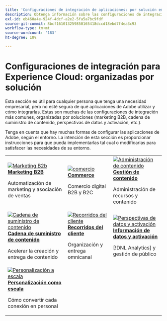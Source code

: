 ```yaml
---
title: 'Configuraciones de integración de aplicaciones: por solución empresarial'
description: Obtenga información sobre las configuraciones de integración comunes para aplicaciones de Experience Cloud, organizadas por soluciones empresariales.
exl-id: eb460a4e-924f-4dcf-a2e2-5fa5a7bc9fdf
source-git-commit: 8bcf161013259850165418dccd18ebd7f4ea3c93
workflow-type: tm+mt
source-wordcount: '183'
ht-degree: 10%

---
```


# Configuraciones de integración para Experience Cloud: organizadas por solución

Esta sección es útil para cualquier persona que tenga una necesidad empresarial, pero no esté segura de qué aplicaciones de Adobe utilizar y cómo integrarlas. Estas son muchas de las configuraciones de integración más comunes, organizadas por soluciones (marketing B2B, cadena de suministro de contenido, perspectivas de datos y activación, etc.).

Tenga en cuenta que hay muchas formas de configurar las aplicaciones de Adobe, según el entorno. La intención de esta sección es proporcionar instrucciones para que pueda implementarlas tal cual o modificarlas para satisfacer las necesidades de su entorno.

<table>
<tr>
    <td>
      <a  href="./b2b.md"><img alt="Marketing B2b" src="https://cdn.experienceleague.adobe.com/thumb/b2b.png"/></a>
      <div><strong><a href="./b2b.md">Marketing B2B</a></strong></div>
      <p>
        Automatización de marketing y asociación de ventas
      </p>
    </td>
   <td>
      <a  href="./commerce.md"><img alt="comercio" src="https://cdn.experienceleague.adobe.com/thumb/commerce.png"/></a>
      <div><strong><a href="./commerce.md">Commerce</a></strong></div>
      <p>
        Comercio digital B2B y B2C
      </p>
   </td>    
   <td>
      <a  href="./content-management.md"><img alt="Administración de contenido" src="https://cdn.experienceleague.adobe.com/thumb/content-management.png"/></a>
      <div><strong><a href="./content-management.md">Gestión de contenido</a></strong></div>
      <p>
        Administración de recursos y contenido
      </p>
   </td>
</tr>
<tr>
   <td>
      <a  href="./content-supply-chain.md"><img alt="Cadena de suministro de contenido" src="https://cdn.experienceleague.adobe.com/thumb/content-supply-chain.png"/></a>
      <div><strong><a href="./content-supply-chain.md">Cadena de suministro de contenido</a></strong></div>
      <p>
        Acelerar la creación y entrega de contenido
      </p> 
    </td>
   <td>
      <a  href="./customer-journeys.md"><img alt="Recorridos del cliente" src="https://cdn.experienceleague.adobe.com/thumb/customer-journeys.png"/></a>
      <div><strong><a href="./customer-journeys.md">Recorridos del cliente</a></strong></div>
      <p>
        Organización y entrega omnicanal
      </p> 
    </td>
   <td>
      <a  href="./data-insights.md"><img alt="Perspectivas de datos y activación" src="https://cdn.experienceleague.adobe.com/thumb/data-insights.png"/></a>
      <div><strong><a href="./data-insights.md"> Información de datos y activación</a></strong></div>
      <p>
        [!DNL Analytics] y gestión de público
      </p>
   </td>  
</tr>
<tr>
   <td>
      <a  href="./personalization.md"><img alt="Personalización a escala" src="https://cdn.experienceleague.adobe.com/thumb/personalization.png"/></a>
      <div><strong><a href="./personalization.md">Personalización como escala</a></strong></div>
      <p>
        Cómo convertir cada conexión en personal
      </p>
   </td>
</table>

